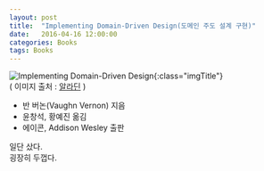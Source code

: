 ```yaml
---
layout: post
title:  "Implementing Domain-Driven Design(도메인 주도 설계 구현)"
date:   2016-04-16 12:00:00 
categories: Books
tags: Books 
---
```


![Implementing Domain-Driven Design](http://image.aladin.co.kr/product/8025/4/cover/8960778427_1.jpg){:class="imgTitle"}  
( 이미지 출처 : [알라딘](http://www.aladin.co.kr/shop/wproduct.aspx?ItemId=80250410) )  

 * 반 버논(Vaughn Vernon) 지음
 * 윤창석, 황예진 옮김
 * 에이콘, Addison Wesley 출판

일단 샀다.  
굉장히 두껍다.  

<!--more-->
